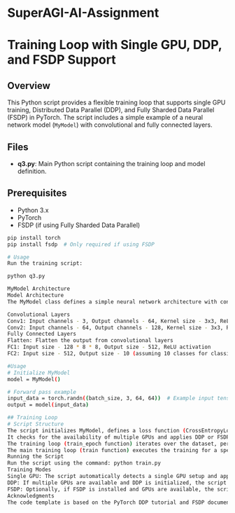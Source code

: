 # SuperAGI-AI-Assignment

# Training Loop with Single GPU, DDP, and FSDP Support

## Overview

This Python script provides a flexible training loop that supports single GPU training, Distributed Data Parallel (DDP), and Fully Sharded Data Parallel (FSDP) in PyTorch. The script includes a simple example of a neural network model (`MyModel`) with convolutional and fully connected layers.

## Files

- **q3.py**: Main Python script containing the training loop and model definition.

## Prerequisites

- Python 3.x
- PyTorch
- FSDP (if using Fully Sharded Data Parallel)

```bash
pip install torch
pip install fsdp  # Only required if using FSDP

# Usage
Run the training script:

python q3.py

MyModel Architecture
Model Architecture
The MyModel class defines a simple neural network architecture with convolutional and fully connected layers.

Convolutional Layers
Conv1: Input channels - 3, Output channels - 64, Kernel size - 3x3, ReLU activation, Max pooling (2x2)
Conv2: Input channels - 64, Output channels - 128, Kernel size - 3x3, ReLU activation, Max pooling (2x2)
Fully Connected Layers
Flatten: Flatten the output from convolutional layers
FC1: Input size - 128 * 8 * 8, Output size - 512, ReLU activation
FC2: Input size - 512, Output size - 10 (assuming 10 classes for classification)

#Usage
# Initialize MyModel
model = MyModel()

# Forward pass example
input_data = torch.randn((batch_size, 3, 64, 64))  # Example input tensor
output = model(input_data)

## Training Loop
# Script Structure
The script initializes MyModel, defines a loss function (CrossEntropyLoss), and sets up an optimizer (SGD).
It checks for the availability of multiple GPUs and applies DDP or FSDP accordingly.
The training loop (train_epoch function) iterates over the dataset, performs forward and backward passes, and updates the model parameters.
The main training loop (train function) executes the training for a specified number of epochs.
Running the Script
Run the script using the command: python train.py
Training Modes
Single GPU: The script automatically detects a single GPU setup and applies DataParallel.
DDP: If multiple GPUs are available and DDP is initialized, the script uses DistributedDataParallel.
FSDP: Optionally, if FSDP is installed and GPUs are available, the script initializes FullyShardedDataParallel.
Acknowledgments
The code template is based on the PyTorch DDP tutorial and FSDP documentation.

